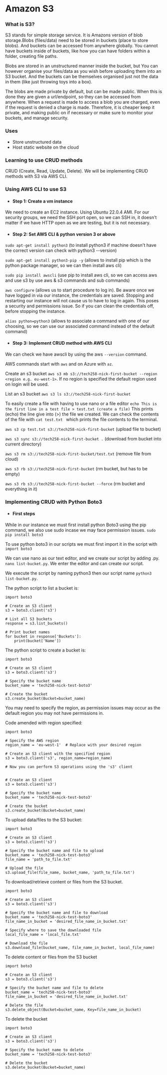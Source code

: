 # Amazon S3

### What is S3?

S3 stands for simple storage service. It is Amazons version of blob storage.Blobs (files/data) need to be stored in buckets (place to store blobs). And buckets can be accessed from anywhere globally. You cannot have buckets inside of buckets, like how you can have folders within a folder, creating file paths.

Blobs are stored in an unstructured manner inside the bucket, but You can however organise your files/data as you wish before uploading them into an S3 bucket. And the buckets can be themselves organised just not the data in them (like just throwing toys into a box).

The blobs are made private by default, but can be made public. When this is done they are given a url/endpoint, so they can be accessed from anywhere. When a request is made to access a blob you are charged, even if the request is denied a charge is made. Therefore, it is cheaper keep it private, and making public on if necessary or make sure to monitor your buckets, and manage security.



### Uses
* Store unstructured data
* Host static website on the cloud


### Learning to use CRUD methods

CRUD (Create, Read, Update, Delete). We will be implementing CRUD methods with S3 via AWS CLI. 


### Using AWS CLI to use S3

* #### Step 1: Create a vm instance

We need to create an EC2 instance. Using Ubuntu 22.0.4 AMI. For our security groups, we need the SSH port open, so we can SSH in, it doesn't matter if we have HTTP open as we are testing, but it is not necessary. 

* #### Step 2: Set AWS CLI & python version 3 or above 


```sudo apt-get install python3``` (to install python3 if machine doesn't have the correct version can check with python3 --version)

```sudo apt-get install python3-pip -y``` (allows to install pip which is the python package manager, so we can then install aws cli)

```sudo pip install awscli``` (use pip to install aws cli, so we can access aws and use s3 by use aws & s3 commands and sub commands)

```aws configure``` (allows us to start procedure to log in). Be aware once we have logged in via our instance, the credentials are saved. Stopping and restarting our instance will not cause us to have to log in again. This poses a security and permissions issue. So if you can clean the credentials off, before stopping the instance.

```alias python=python3``` (allows to associate a command with one of our choosing, so we can use our associated command instead of the default command)

* #### Step 3: Implement CRUD method with AWS CLI

We can check we have awscli by using the aws ```--version``` command. 

AWS commands start with ```aws``` and on Azure with ```az```.

Create an s3 bucket ```aws s3 mb s3://tech258-nick-first-bucket --region <region e.g. eu-west-1>```. If no region is specified the default region used on login will be used.

List an s3 bucket ```aws s3 ls s3://tech258-nick-first-bucket```

To easily create a file with having to use nano or a file editor ```echo This is the first line in a test file > test.txt (create a file)``` This prints (echo) the line give into (>) the file we created. We can check the contents of the file with ```cat test.txt ``` which prints the file contents to the terminal.

```aws s3 cp test.txt s3://tech258-nick-first-bucket``` (upload file to bucket) 

```aws s3 sync s3://tech258-nick-first-bucket .``` (download from bucket into current directory)

```aws s3 rm s3://tech258-nick-first-bucket/test.txt``` (remove file from cloud) 

```aws s3 rb s3://tech258-nick-first-bucket``` (rm bucket, but has to be empty)

```aws s3 rb s3://tech258-nick-first-bucket --force``` (rm bucket and everything in it)

### Implementing CRUD with Python Boto3

* #### First steps

While in our instance we must first install python Boto3 using the pip command, we also use sudo incase we may face permission issues. ```sudo pip install boto3``` 

To use python boto3 in our scripts we must first import it in the script with ```import boto3 ```

We can use nano as our text editor, and we create our script by adding .py. ```nano list-bucket.py```. We enter the editor and can create our script.

We execute the script by naming python3 then our script name ```python3 list-bucket.py```.

The python script to list a bucket is:
```
import boto3

# Create an S3 client
s3 = boto3.client('s3')

# List all S3 buckets
response = s3.list_buckets()

# Print bucket names
for bucket in response['Buckets']:
    print(bucket['Name'])
```
The python script to create a bucket is:

```
import boto3

# Create an S3 client
s3 = boto3.client('s3')

# Specify the bucket name
bucket_name = 'tech258-nick-test-boto3'

# Create the bucket
s3.create_bucket(Bucket=bucket_name)
```
You may need to specify the region, as permission issues may occur as the default region you may not have permissions in. 

Code amended with region specified:

```
import boto3

# Specify the AWS region
region_name = 'eu-west-1'  # Replace with your desired region

# Create an S3 client with the specified region
s3 = boto3.client('s3', region_name=region_name)

# Now you can perform S3 operations using the 's3' client


# Create an S3 client
s3 = boto3.client('s3')

# Specify the bucket name
bucket_name = 'tech258-nick-test-boto3'

# Create the bucket
s3.create_bucket(Bucket=bucket_name)
```

To upload data/files to the S3 bucket:

```
import boto3

# Create an S3 client
s3 = boto3.client('s3')

# Specify the bucket name and file to upload
bucket_name = 'tech258-nick-test-boto3'
file_name = 'path_to_file.txt'

# Upload the file
s3.upload_file(file_name, bucket_name, 'path_to_file.txt')
```

To download/retrieve content or files from the S3 bucket.

```
import boto3

# Create an S3 client
s3 = boto3.client('s3')

# Specify the bucket name and file to download
bucket_name = 'tech258-nick-test-boto3'
file_name_in_bucket = 'desired_file_name_in_bucket.txt'

# Specify where to save the downloaded file
local_file_name = 'local_file.txt'

# Download the file
s3.download_file(bucket_name, file_name_in_bucket, local_file_name)
```

To delete content or files from the S3 bucket

```
import boto3

# Create an S3 client
s3 = boto3.client('s3')

# Specify the bucket name and file to delete
bucket_name = 'tech258-nick-test-boto3'
file_name_in_bucket = 'desired_file_name_in_bucket.txt'

# Delete the file
s3.delete_object(Bucket=bucket_name, Key=file_name_in_bucket)
```

To delete the bucket

```
import boto3

# Create an S3 client
s3 = boto3.client('s3')

# Specify the bucket name to delete
bucket_name = 'tech258-nick-test-boto3'

# Delete the bucket
s3.delete_bucket(Bucket=bucket_name)
```





